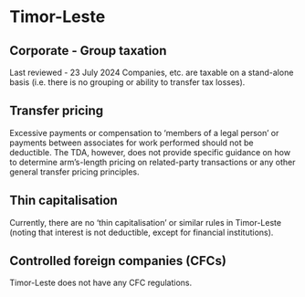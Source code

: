 # Timor-Leste
## Corporate - Group taxation
Last reviewed - 23 July 2024
Companies, etc. are taxable on a stand-alone basis (i.e. there is no grouping or ability to transfer tax losses).
## Transfer pricing
Excessive payments or compensation to ‘members of a legal person’ or payments between associates for work performed should not be deductible. The TDA, however, does not provide specific guidance on how to determine arm’s-length pricing on related-party transactions or any other general transfer pricing principles.
## Thin capitalisation
Currently, there are no ‘thin capitalisation’ or similar rules in Timor-Leste (noting that interest is not deductible, except for financial institutions).
## Controlled foreign companies (CFCs)
Timor-Leste does not have any CFC regulations.
